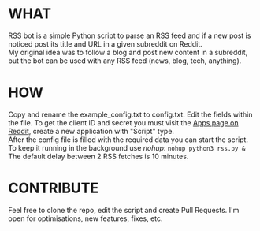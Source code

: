 # WHAT  
RSS bot is a simple Python script to parse an RSS feed and if a new post is noticed post its title and URL in a given subreddit on Reddit.  
My original idea was to follow a blog and post new content in a subreddit, but the bot can be used with any RSS feed (news, blog, tech, anything).  
  
# HOW  
Copy and rename the example_config.txt to config.txt. Edit the fields within the file. To get the client ID and secret you must visit the [Apps page on Reddit](https://ssl.reddit.com/prefs/apps/), create a new application with "Script" type.  
After the config file is filled with the required data you can start the script. To keep it running in the background use *nohup*:
`nohup python3 rss.py &`  
The default delay between 2 RSS fetches is 10 minutes.  
  
# CONTRIBUTE  
Feel free to clone the repo, edit the script and create Pull Requests. I'm open for optimisations, new features, fixes, etc.
